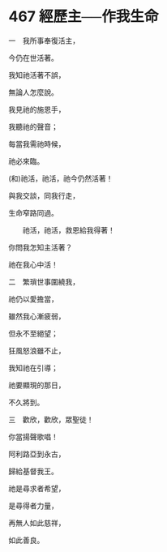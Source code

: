 # 467 經歷主──作我生命

一　我所事奉復活主，

今仍在世活著。

我知祂活著不誤，

無論人怎麼說。

我見祂的施恩手，

我聽祂的聲音；

每當我需祂時候，

祂必來臨。

(和)祂活，祂活，祂今仍然活著！

與我交談，同我行走，

生命窄路同過。

　　祂活，祂活，救恩給我得著！

你問我怎知主活著？

祂在我心中活！

二　繁瑣世事圍繞我，

祂仍以愛擔當，

雖然我心漸疲弱，

但永不至絕望；

狂風怒浪雖不止，

我知祂在引導；

祂要顯現的那日，

不久將到。

三　歡欣，歡欣，眾聖徒！

你當揚聲歌唱！

阿利路亞到永古，

歸給基督我王。

祂是尋求者希望，

是尋得者力量，

再無人如此慈祥，

如此善良。

